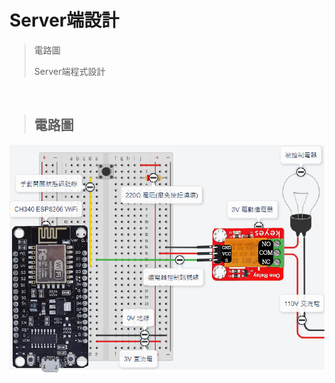 # Server端設計

> 電路圖
> 
> Server端程式設計

<br/>

> ## 電路圖

<center>

![](https://raw.githubusercontent.com/alsk1369854/Ming_Home_Google_Sites/master/Technical_Article/物聯網/WiFi%20智能家電開關/images/電路圖.png)
</center>

